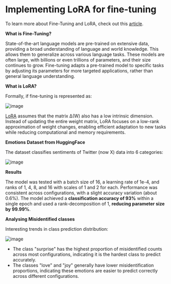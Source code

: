 # Implementing LoRA for fine-tuning

To learn more about Fine-Tuning and LoRA, check out this [article](https://medium.com/@h4hastak/implementing-lora-for-fine-tuning-50396a22d13c).


**What is Fine-Tuning?**

State-of-the-art language models are pre-trained on extensive data, providing a broad understanding of language and world knowledge. This allows them to generalize across various language tasks. These models are often large, with billions or even trillions of parameters, and their size continues to grow.
Fine-tuning adapts a pre-trained model to specific tasks by adjusting its parameters for more targeted applications, rather than general language understanding.


**What is LoRA?**

Formally, if fine-tuning is represented as: 

![image](https://github.com/user-attachments/assets/514f5b40-c2bc-424c-8af3-b7c876c232dd)

[LoRA](https://arxiv.org/abs/2106.09685)  assumes that the matrix Δ(W) also has a low intrinsic dimension. Instead of updating the entire weight matrix, LoRA focuses on a low-rank approximation of weight changes, enabling efficient adaptation to new tasks while reducing computational and memory requirements.

**Emotions Dataset from HuggingFace**

The dataset classifies sentiments of Twitter (now X) data into 6 categories:

![image](https://github.com/user-attachments/assets/e14d3ebd-264e-4014-a6a1-86f706e790be)


**Results**

The model was tested with a batch size of 16, a learning rate of 1e-4, and ranks of 1, 4, 8, and 16 with scales of 1 and 2 for each. Performance was consistent across configurations, with a slight accuracy variation (about 0.6%). The model achieved a **classification accuracy of 93%** within a single epoch and used a rank-decomposition of 1, **reducing parameter size by 99.99%**.

**Analysing Misidentified classes**

Interesting trends in class prediction distribution: 

![image](https://github.com/user-attachments/assets/75479356-ddec-4d08-b48a-a7c1e6224baa)

- The class "surprise" has the highest proportion of misidentified counts across most configurations, indicating it is the hardest class to predict accurately.
- The classes "love" and "joy" generally have lower misidentification proportions, indicating these emotions are easier to predict correctly across different configurations.
